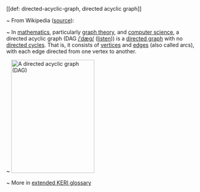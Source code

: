 [[def: directed-acyclic-graph, directed acyclic graph]]

~ From Wikipedia ([source](https://en.wikipedia.org/wiki/Directed_acyclic_graph)):

~ In [mathematics](https://en.wikipedia.org/wiki/Mathematics), particularly [graph theory](https://en.wikipedia.org/wiki/Graph_theory), and [computer science](https://en.wikipedia.org/wiki/Computer_science), a directed acyclic graph (DAG [/ˈdæɡ/](https://en.wikipedia.org/wiki/Help:IPA/English) ([listen](https://upload.wikimedia.org/wikipedia/commons/5/5a/En-us-DAG.ogg))) is a [directed graph](https://en.wikipedia.org/wiki/Directed_graph) with no [directed cycles](https://en.wikipedia.org/wiki/Cycle_graph#Directed_cycle_graph). That is, it consists of [vertices](https://en.wikipedia.org/wiki/Vertex_(graph_theory)) and [edges](https://en.wikipedia.org/wiki/Edge_(graph_theory)) (also called arcs), with each edge directed from one vertex to another.

~ <img src="https://hackmd.io/_uploads/rywIzRLo5.png" width="219" height="300" alt="A directed acyclic graph (DAG)"/>

~ More in <a href="https://weboftrust.github.io/WOT-terms/docs/glossary/directed-acyclic-graph">extended KERI glossary</a>
